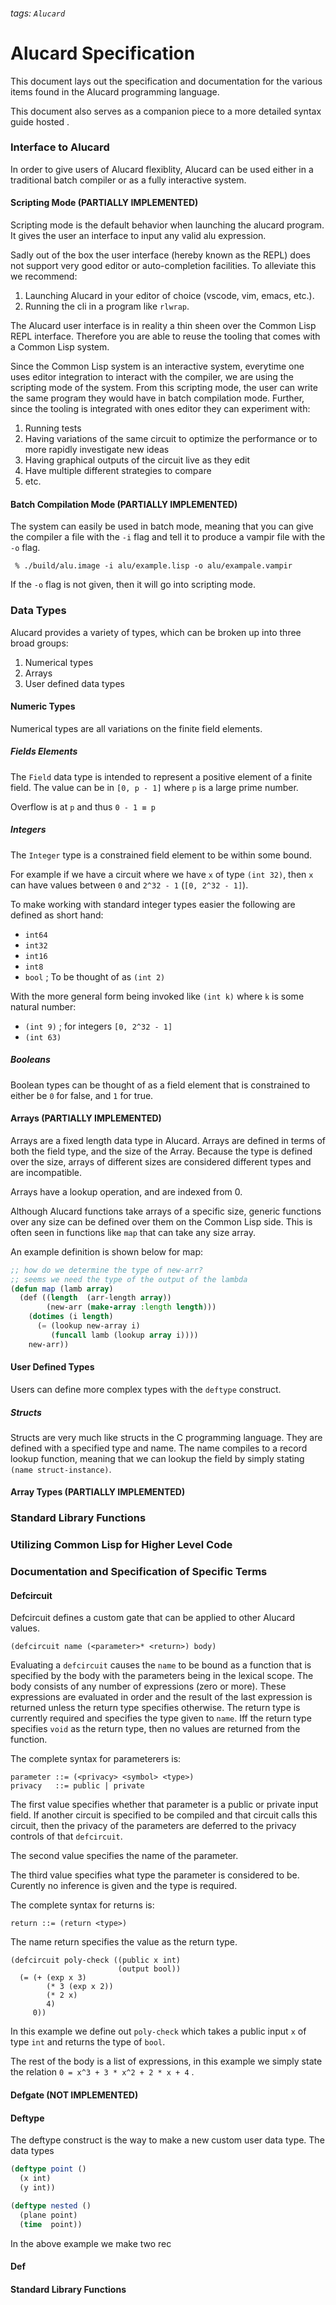 ###### tags: `Alucard`

# Alucard Specification

This document lays out the specification and documentation for the
various items found in the Alucard programming language.

This document also serves as a companion piece to a more detailed
syntax guide hosted <link here>.

<!-- TODO :: Change items to the list of items like datatypes, code forms, etc. -->

<!-- Alu == alucard note somewhere in here -->
### Interface to Alucard
In order to give users of Alucard flexiblity, Alucard can be used
either in a traditional batch compiler or as a fully interactive
system.

#### Scripting Mode (PARTIALLY IMPLEMENTED)

Scripting mode is the default behavior when launching the alucard
program. It gives the user an interface to input any valid alu
expression.

Sadly out of the box the user interface (hereby known as the REPL)
does not support very good editor or auto-completion facilities. To
alleviate this we recommend:

1. Launching Alucard in your editor of choice (vscode, vim, emacs, etc.).
2. Running the cli in a program like `rlwrap`.

The Alucard user interface is in reality a thin sheen over the Common
Lisp REPL interface. Therefore you are able to reuse the tooling that comes with a
Common Lisp system.


Since the Common Lisp system is an interactive system, everytime one
uses editor integration to interact with the compiler, we are using
the scripting mode of the system.  From this scripting mode, the user
can write the same program they would have in batch compilation
mode. Further, since the tooling is integrated with ones editor they
can experiment with:

1. Running tests
2. Having variations of the same circuit to optimize the performance or
   to more rapidly investigate new ideas
3. Having graphical outputs of the circuit live as they edit
4. Have multiple different strategies to compare
5. etc.

<!-- Replace Etc with some more examples and non exhasutive -->

#### Batch Compilation Mode (PARTIALLY IMPLEMENTED)

The system can easily be used in batch mode, meaning that you can give
the compiler a file with the `-i` flag and tell it to produce a vampir
file with the `-o` flag.

```bash=
 % ./build/alu.image -i alu/example.lisp -o alu/exampale.vampir
```

If the `-o` flag is not given, then it will go into scripting mode.

### Data Types

Alucard provides a variety of types, which can be broken up into three
broad groups:

1. Numerical types
2. Arrays
3. User defined data types

#### Numeric Types

Numerical types are all variations on the finite field elements.

##### Fields Elements

The `Field` data type is intended to represent a positive element of a
finite field. The value can be in `[0, p - 1]` where `p` is a
large prime number.

Overflow is at `p` and thus `0 - 1 ≡ p`

##### Integers

<!-- Should we just name ℤ to ℕ instead? -->

The `Integer` type is a constrained field element to be within some bound.

For example if we have a circuit where we have `x` of type `(int 32)`,
then `x` can have values between `0` and `2^32 - 1` (`[0, 2^32 - 1]`).

To make working with standard integer types easier the following are
defined as short hand:

- `int64`
- `int32`
- `int16`
- `int8`
- `bool` ; To be thought of as `(int 2)`

With the more general form being invoked like `(int k)` where `k` is
some natural number:

- `(int 9)` ; for integers `[0, 2^32 - 1]`
- `(int 63)`

##### Booleans


<!-- Make a proper boolean sum type when we get those in -->

Boolean types can be thought of as a field element that is constrained
to either be `0` for false, and `1` for true.

#### Arrays (PARTIALLY IMPLEMENTED)

Arrays are a fixed length data type in Alucard. Arrays are defined in
terms of both the field type, and the size of the Array. Because the
type is defined over the size, arrays of different sizes are
considered different types and are incompatible.


<!-- Merge this sentence with the above one, we can talk about the
lookup before delving into the types being inco mpatable-->
Arrays have a lookup operation, and are indexed from 0.

Although Alucard functions take arrays of a specific size,
generic functions over any size can be defined over them on the Common Lisp
side. This is often seen in functions like `map` that can take any
size array.

An example definition is shown below for map:

```lisp
;; how do we determine the type of new-arr?
;; seems we need the type of the output of the lambda
(defun map (lamb array)
  (def ((length  (arr-length array))
        (new-arr (make-array :length length)))
    (dotimes (i length)
      (= (lookup new-array i)
         (funcall lamb (lookup array i))))
    new-arr))
```

#### User Defined Types

Users can define more complex types with the `deftype` construct.

##### Structs

Structs are very much like structs in the C programming language. They
are defined with a specified type and name. The name compiles to a
record lookup function, meaning that we can lookup the field by simply
stating `(name struct-instance)`.

<!-- If a struct is returned from the circuit then the wires out of
the circuit will be the fields of the struct ordered in how they were
defined.

Structs at a -->

#### Array Types (PARTIALLY IMPLEMENTED)

### Standard Library Functions

### Utilizing Common Lisp for Higher Level Code

### Documentation and Specification of Specific Terms

#### Defcircuit

Defcircuit defines a custom gate that can be applied to other Alucard
values.

```bnf
(defcircuit name (<parameter>* <return>) body)
```

Evaluating a `defcircuit` causes the `name` to be bound as a function
that is specified by the body with the parameters being in the lexical
scope. The body consists of any number of expressions (zero or
more). These expressions are evaluated in order and the result of the
last expression is returned unless the return type specifies
otherwise. The return type is currently required and specifies the
type given to `name`. Iff the return type specifies `void` as the
return type, then no values are returned from the function.

The complete syntax for parameterers is:

```bnf=
parameter ::= (<privacy> <symbol> <type>)
privacy   ::= public | private
```

The first value specifies whether that parameter is a public or
private input field. If another circuit is specified to be compiled
and that circuit calls this circuit, then the privacy of the
parameters are deferred to the privacy controls of that `defcircuit`.

The second value specifies the name of the parameter.

The third value specifies what type the parameter is considered to
be. Curently no inference is given and the type is required.

The complete syntax for returns is:

```bnf=
return ::= (return <type>)
```
The name return specifies the value as the return type.



```lisp=
(defcircuit poly-check ((public x int)
                        (output bool))
  (= (+ (exp x 3)
        (* 3 (exp x 2))
        (* 2 x)
        4)
     0))
```

In this example we define out `poly-check` which takes a public input
`x` of type `int` and returns the type of `bool`.

The rest of the body is a list of expressions, in this example we
simply state the relation `0 = x^3 + 3 * x^2 + 2 * x + 4` .

#### Defgate (NOT IMPLEMENTED)

#### Deftype

The deftype construct is the way to make a new custom user data
type. The data types

```lisp
(deftype point ()
  (x int)
  (y int))

(deftype nested ()
  (plane point)
  (time  point))
```

In the above example we make two rec


#### Def

#### Standard Library Functions
